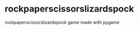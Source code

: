 rockpaperscissorslizardspock
============================

rockpaperscissorslizardspock game made with pygame
